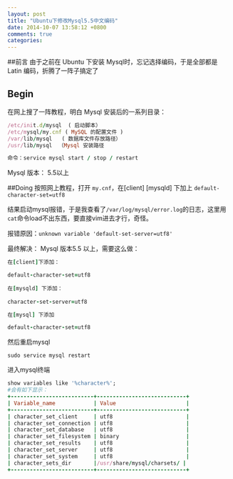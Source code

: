 ```yaml
---
layout: post
title: "Ubuntu下修改Mysql5.5中文编码"
date: 2014-10-07 13:58:12 +0800
comments: true
categories: 
---
```

##前言
由于之前在 Ubuntu 下安装 Mysql时，忘记选择编码，于是全部都是 Latin 编码，折腾了一阵子搞定了

## Begin
在网上搜了一阵教程，明白 Mysql 安装后的一系列目录：

```ruby
/etc/init.d/mysql  ( 启动脚本）
/etc/mysql/my.cnf ( MySQL 的配置文件 )
/var/lib/mysql   ( 数据库文件存放路径）
/usr/lib/mysql  （Mysql 安装路径

命令：service mysql start / stop / restart
```

Mysql 版本： 5.5以上

##Doing
按照网上教程，打开 `my.cnf`，在[client] [mysqld] 下加上
`default-character-set=utf8`

结果启动mysql报错，于是我查看了`/var/log/mysql/error.log`的日志，这里用`cat`命令load不出东西，要直接vim进去才行，奇怪。

报错原因：`unknown variable 'default-set-server=utf8'`

最终解决：
Mysql 版本5.5 以上，需要这么做：

```ruby
在[client]下添加：

default-character-set=utf8
 
在[mysqld] 下添加：
 
character-set-server=utf8

在[mysql] 下添加

default-character-set=utf8
```

然后重启mysql

`sudo service mysql restart`

进入mysql终端
```ruby
show variables like '%character%';
#会有如下显示：
+--------------------------+----------------------------+
| Variable_name            | Value                      |
+--------------------------+----------------------------+
| character_set_client     | utf8                       |
| character_set_connection | utf8                       |
| character_set_database   | utf8                       |
| character_set_filesystem | binary                     |
| character_set_results    | utf8                       |
| character_set_server     | utf8                       |
| character_set_system     | utf8                       |
| character_sets_dir       |/usr/share/mysql/charsets/ |
+--------------------------+----------------------------+
```

